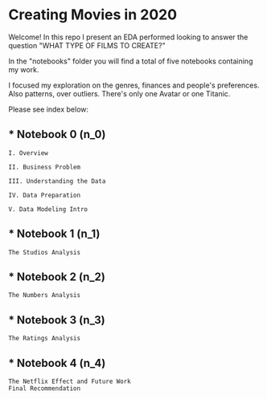 # Creating Movies in 2020

Welcome! In this repo I present an EDA performed looking to answer the question "WHAT TYPE OF FILMS TO CREATE?"

In the "notebooks" folder you will find a total of five notebooks containing my work. 

I focused my exploration on the genres, finances and people's preferences. Also patterns, over outliers. There's only one Avatar or one Titanic. 


Please see index below:

## * Notebook 0 (n_0)

    I. Overview

    II. Business Problem

    III. Understanding the Data

    IV. Data Preparation

    V. Data Modeling Intro

## * Notebook 1 (n_1)

    The Studios Analysis

## * Notebook 2 (n_2)

    The Numbers Analysis

## * Notebook 3 (n_3)

    The Ratings Analysis

## * Notebook 4 (n_4)

    The Netflix Effect and Future Work
    Final Recommendation
